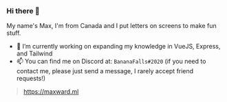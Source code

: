 ### Hi there 👋

My name's Max, I'm from Canada and I put letters on screens to make fun stuff.

- 🌱 I’m currently working on expanding my knowledge in VueJS, Express, and Tailwind
- 📫 You can find me on Discord at: `BananaFalls#2020` (if you need to contact me, please just send a message, I rarely accept friend requests!)

> https://maxward.ml
